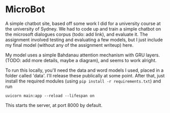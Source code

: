 # MicroBot

A simple chatbot site, based off some work I did for a university course at the university of Sydney. We had to code up and train a simple chatbot on the microsoft dialogues corpus (todo: add link), and evaluate it. The assignment involved testing and evaluating a few models, but I just include my final model (without any of the assignment writeup) here.

My model uses a simple Bahdanau attention mechanism with GRU layers. (TODO: add more details, maybe a diagram), and seems to work alright.

To run this locally, you'll need the data and word models I used, placed in a folder called 'data'. I'll release these publically at some point. After that, just install the required modules (using ```pip install -r requirements.txt```) and run

```
uvicorn main:app --reload --lifespan on
```

This starts the server, at port 8000 by default.
